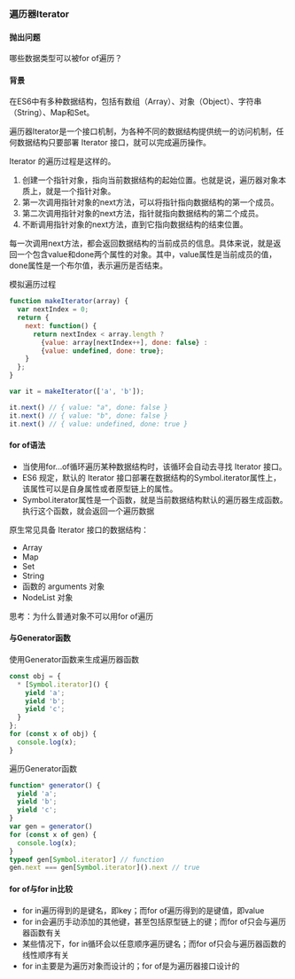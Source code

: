 ### 遍历器Iterator

#### 抛出问题
哪些数据类型可以被for of遍历？

#### 背景
在ES6中有多种数据结构，包括有数组（Array）、对象（Object）、字符串（String）、Map和Set。

遍历器Iterator是一个接口机制，为各种不同的数据结构提供统一的访问机制，任何数据结构只要部署 Iterator 接口，就可以完成遍历操作。

Iterator 的遍历过程是这样的。
1. 创建一个指针对象，指向当前数据结构的起始位置。也就是说，遍历器对象本质上，就是一个指针对象。
2. 第一次调用指针对象的next方法，可以将指针指向数据结构的第一个成员。
3. 第二次调用指针对象的next方法，指针就指向数据结构的第二个成员。
4. 不断调用指针对象的next方法，直到它指向数据结构的结束位置。

每一次调用next方法，都会返回数据结构的当前成员的信息。具体来说，就是返回一个包含value和done两个属性的对象。其中，value属性是当前成员的值，done属性是一个布尔值，表示遍历是否结束。

模拟遍历过程
```javascript
function makeIterator(array) {
  var nextIndex = 0;
  return {
    next: function() {
      return nextIndex < array.length ?
        {value: array[nextIndex++], done: false} :
        {value: undefined, done: true};
    }
  };
}

var it = makeIterator(['a', 'b']);

it.next() // { value: "a", done: false }
it.next() // { value: "b", done: false }
it.next() // { value: undefined, done: true }
```

#### for of语法
- 当使用for...of循环遍历某种数据结构时，该循环会自动去寻找 Iterator 接口。
- ES6 规定，默认的 Iterator 接口部署在数据结构的Symbol.iterator属性上，该属性可以是自身属性或者原型链上的属性。
- Symbol.iterator属性是一个函数，就是当前数据结构默认的遍历器生成函数。执行这个函数，就会返回一个遍历数据

原生常见具备 Iterator 接口的数据结构：
- Array
- Map
- Set
- String
- 函数的 arguments 对象
- NodeList 对象

思考：为什么普通对象不可以用for of遍历

#### 与Generator函数
使用Generator函数来生成遍历器函数
```javascript
const obj = {
  * [Symbol.iterator]() {
    yield 'a';
    yield 'b';
    yield 'c';
  }
};
for (const x of obj) {
  console.log(x);
}
```
遍历Generator函数
```javascript
function* generator() {
  yield 'a';
  yield 'b';
  yield 'c';
}
var gen = generator()
for (const x of gen) {
  console.log(x);
}
typeof gen[Symbol.iterator] // function
gen.next === gen[Symbol.iterator]().next // true
```

#### for of与for in比较
- for in遍历得到的是键名，即key；而for of遍历得到的是键值，即value
- for in会遍历手动添加的其他键，甚至包括原型链上的键；而for of只会与遍历器函数有关
- 某些情况下，for in循环会以任意顺序遍历键名；而for of只会与遍历器函数的线性顺序有关
- for in主要是为遍历对象而设计的；for of是为遍历器接口设计的
